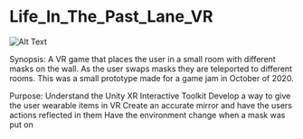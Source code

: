 # Life_In_The_Past_Lane_VR

![Alt Text](https://github.com/WCram/Life_In_The_Past_Lane_VR/blob/master/LITPL.gif)


Synopsis:
A VR game that places the user in a small room with different masks on the wall. As the user swaps masks they are teleported to different rooms. This was a small prototype made for a game jam in October of 2020. 

Purpose:
Understand the Unity XR Interactive Toolkit
Develop a way to give the user wearable items in VR
Create an accurate mirror and have the users actions reflected in them
Have the environment change when a mask was put on

